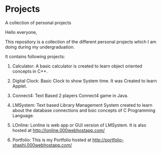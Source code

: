# Projects
A collection of personal projects

Hello everyone,

This repository is a collection of the different personal projects which I am doing during my undergraduation.

It contains following projects:

1. Calculator: A basic calculator is created to learn object oriented concepts in C++.
2. Digital Clock: Basic Clock to show System time. It was Created to learn Applet.
3. Connect4: Text Based 2 players Connect4 game in Java.

4. LMSystem: Text based Library Management System created to learn about the database connections and bsic concepts of C Programming Language.
5. LOnline: Lonline is web app or GUI version of LMSystem. It is also hosted at http://lonline.000webhostapp.com/
6. Portfolio: This is my Portfolio hosted at http://portfolio-shashi.000webhostapp.com/ 
